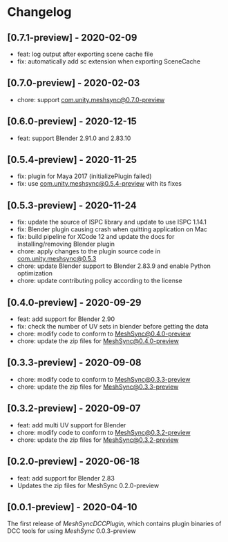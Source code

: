 # Changelog

## [0.7.1-preview] - 2020-02-09
* feat: log output after exporting scene cache file 
* fix: automatically add sc extension when exporting SceneCache


## [0.7.0-preview] - 2020-02-03
* chore: support com.unity.meshsync@0.7.0-preview

## [0.6.0-preview] - 2020-12-15
* feat: support Blender 2.91.0 and 2.83.10 

## [0.5.4-preview] - 2020-11-25
* fix: plugin for Maya 2017 (initializePlugin failed)
* fix: use com.unity.meshsync@0.5.4-preview with its fixes 

## [0.5.3-preview] - 2020-11-24
* fix: update the source of ISPC library and update to use ISPC 1.14.1 
* fix: Blender plugin causing crash when quitting application on Mac
* fix: build pipeline for XCode 12 and update the docs for installing/removing Blender plugin
* chore: apply changes to the plugin source code in com.unity.meshsync@0.5.3
* chore: update Blender support to Blender 2.83.9 and enable Python optimization
* chore: update contributing policy according to the license 


## [0.4.0-preview] - 2020-09-29
* feat: add support for Blender 2.90 
* fix: check the number of UV sets in blender before getting the data
* chore: modify code to conform to MeshSync@0.4.0-preview
* chore: update the zip files for MeshSync@0.4.0-preview

## [0.3.3-preview] - 2020-09-08
* chore: modify code to conform to MeshSync@0.3.3-preview
* chore: update the zip files for MeshSync@0.3.3-preview

## [0.3.2-preview] - 2020-09-07
* feat: add multi UV support for Blender
* chore: modify code to conform to MeshSync@0.3.2-preview
* chore: update the zip files for MeshSync@0.3.2-preview

## [0.2.0-preview] - 2020-06-18
* feat: add support for Blender 2.83 
* Updates the zip files for MeshSync 0.2.0-preview


## [0.0.1-preview] - 2020-04-10

The first release of *MeshSyncDCCPlugin*, which contains plugin binaries of DCC tools for using *MeshSync* 0.0.3-preview

